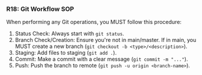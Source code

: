 ### R18: Git Workflow SOP
When performing any Git operations, you MUST follow this procedure:

1. Status Check: Always start with `git status`.
2. Branch Check/Creation: Ensure you're not in main/master. If in main, you MUST create a new branch (`git checkout -b <type>/<description>`).
3. Staging: Add files to staging (`git add .`).
4. Commit: Make a commit with a clear message (`git commit -m "..."`).
5. Push: Push the branch to remote (`git push -u origin <branch-name>`).